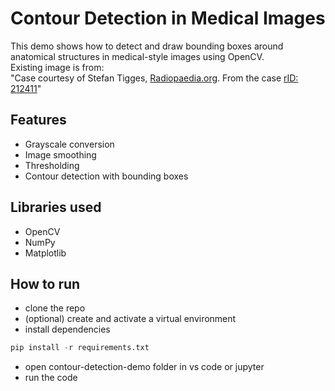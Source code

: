 # Contour Detection in Medical Images

This demo shows how to detect and draw bounding boxes around anatomical structures in medical-style images using OpenCV.\
Existing image is from:\
"Case courtesy of Stefan Tigges, <a href="https://radiopaedia.org/?lang=us">Radiopaedia.org</a>. From the case <a href="https://radiopaedia.org/cases/212411?lang=us">rID: 212411</a>"

## Features
- Grayscale conversion
- Image smoothing
- Thresholding
- Contour detection with bounding boxes

## Libraries used
- OpenCV
- NumPy
- Matplotlib

## How to run
- clone the repo
- (optional) create and activate a virtual environment
- install dependencies

```python
pip install -r requirements.txt
```

- open contour-detection-demo folder in vs code or jupyter
- run the code
